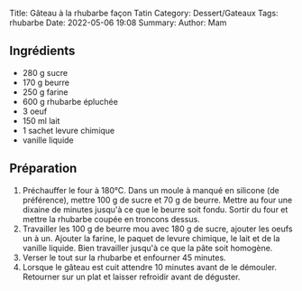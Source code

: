 Title: Gâteau à la rhubarbe façon Tatin
Category: Dessert/Gateaux
Tags: rhubarbe
Date: 2022-05-06 19:08
Summary: 
Author: Mam

## Ingrédients

- 280 g sucre
- 170 g beurre
- 250 g farine
- 600 g rhubarbe épluchée
- 3 oeuf
- 150 ml lait
- 1 sachet levure chimique
- vanille liquide

## Préparation

1. Préchauffer le four à 180°C. Dans un moule à manqué en silicone (de préférence), mettre 100 g de sucre et 70 g de beurre. Mettre au four une dixaine de minutes jusqu'à ce que le beurre soit fondu. Sortir du four et mettre la rhubarbe coupée en troncons dessus.
2. Travailler les 100 g de beurre mou avec 180 g de sucre, ajouter les oeufs un à un. Ajouter la farine, le paquet de levure chimique, le lait et de la vanille liquide. Bien travailler jusqu'à ce que la pâte soit homogène.
3. Verser le tout sur la rhubarbe et enfourner 45 minutes.
4. Lorsque le gâteau est cuit attendre 10 minutes avant de le démouler. Retourner sur un plat et laisser refroidir avant de déguster.
